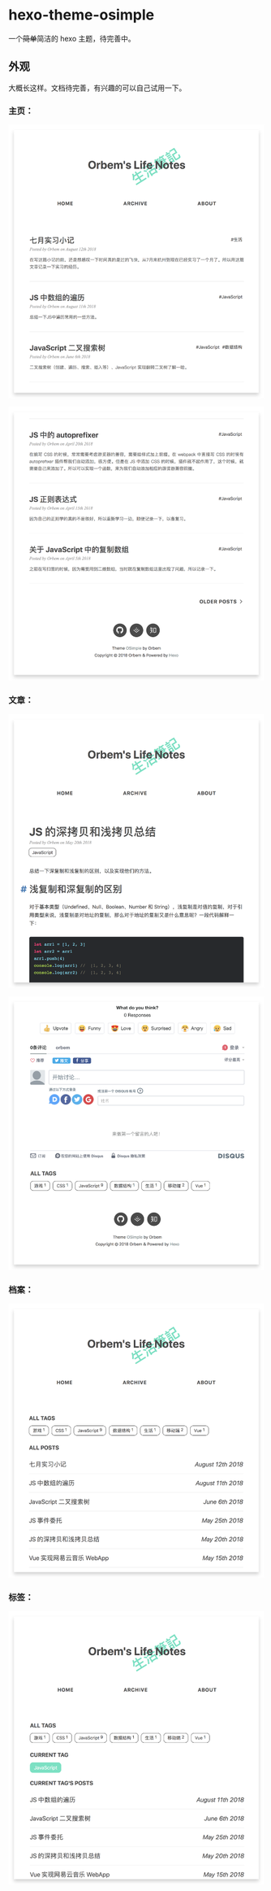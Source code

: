 # hexo-theme-osimple

一个~~简单~~简洁的 hexo 主题，待完善中。

## 外观

大概长这样。文档待完善，有兴趣的可以自己试用一下。

### 主页：

![HOME](./img/1.png)

![HOME2](./img/2.png)

###  文章：

![POST](./img/3.png)

![POST](./img/4.png)

###  档案：

![POST](./img/5.png)

###  标签：

![POST](./img/6.png)